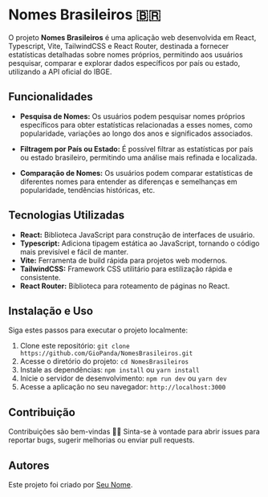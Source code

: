 # Nomes Brasileiros 🇧🇷️

O projeto **Nomes Brasileiros** é uma aplicação web desenvolvida em React, Typescript, Vite, TailwindCSS e React Router, destinada a fornecer estatísticas detalhadas sobre nomes próprios, permitindo aos usuários pesquisar, comparar e explorar dados específicos por país ou estado, utilizando a API oficial do IBGE.

## Funcionalidades

- **Pesquisa de Nomes:** Os usuários podem pesquisar nomes próprios específicos para obter estatísticas relacionadas a esses nomes, como popularidade, variações ao longo dos anos e significados associados.

- **Filtragem por País ou Estado:** É possível filtrar as estatísticas por país ou estado brasileiro, permitindo uma análise mais refinada e localizada.

- **Comparação de Nomes:** Os usuários podem comparar estatísticas de diferentes nomes para entender as diferenças e semelhanças em popularidade, tendências históricas, etc.

## Tecnologias Utilizadas

- **React:** Biblioteca JavaScript para construção de interfaces de usuário.
- **Typescript:** Adiciona tipagem estática ao JavaScript, tornando o código mais previsível e fácil de manter.
- **Vite:** Ferramenta de build rápida para projetos web modernos.
- **TailwindCSS:** Framework CSS utilitário para estilização rápida e consistente.
- **React Router:** Biblioteca para roteamento de páginas no React.

## Instalação e Uso

Siga estes passos para executar o projeto localmente:

1. Clone este repositório: `git clone https://github.com/GioPanda/NomesBrasileiros.git`
2. Acesse o diretório do projeto: `cd NomesBrasileiros`
3. Instale as dependências: `npm install` ou `yarn install`
4. Inicie o servidor de desenvolvimento: `npm run dev` ou `yarn dev`
5. Acesse a aplicação no seu navegador: `http://localhost:3000`

## Contribuição

Contribuições são bem-vindas 🤗️🤗️ Sinta-se à vontade para abrir issues para reportar bugs, sugerir melhorias ou enviar pull requests.

## Autores

Este projeto foi criado por [Seu Nome]((https://github.com/GioPanda)).


